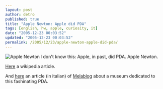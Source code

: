 ```yaml
---
layout: post
author: detro
published: true
title: "Apple Newton: Apple did PDA"
tags: [english, hw, apple, curiosity, it]
date: "2005-12-23 00:03:52"
updated: "2005-12-23 00:03:52"
permalink: /2005/12/23/apple-newton-apple-did-pda/
---
```


<img align="left" src="http://upload.wikimedia.org/wikipedia/it/4/42/Newton_MP_2000.gif" alt="Apple Newton" />
I don't know this: Apple, in past, did PDA.
Apple Newton.

<a href="http://it.wikipedia.org/wiki/Apple_Newton">Here</a> a wikipedia article.

And <a href="http://www.melablog.it/post/1253/allasta-il-museo-apple-newton">here</a> an article (in italian) of <a href="http://www.melablog.it/post/1253/allasta-il-museo-apple-newton">Melablog</a> about a museum dedicated to this fashinating PDA.
